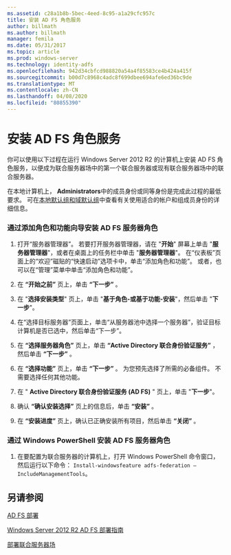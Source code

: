 ```yaml
---
ms.assetid: c28a1b8b-5bec-4eed-8c95-a1a29cfc957c
title: 安装 AD FS 角色服务
author: billmath
ms.author: billmath
manager: femila
ms.date: 05/31/2017
ms.topic: article
ms.prod: windows-server
ms.technology: identity-adfs
ms.openlocfilehash: 942d34cbfcd988820a54a4f85583ce4b424a415f
ms.sourcegitcommit: b00d7c8968c4adc8f699dbee694afe6ed36bc9de
ms.translationtype: MT
ms.contentlocale: zh-CN
ms.lasthandoff: 04/08/2020
ms.locfileid: "80855390"
---
```

# <a name="install-the-ad-fs-role-service"></a>安装 AD FS 角色服务

你可以使用以下过程在运行 Windows Server 2012 R2 的计算机上安装 AD FS 角色服务，以便成为联合服务器场中的第一个联合服务器或现有联合服务器场中的联合服务器。  
  
在本地计算机上， **Administrators**中的成员身份或同等身份是完成此过程的最低要求。  可在[本地默认组和域默认组](https://go.microsoft.com/fwlink/?LinkId=83477)中查看有关使用适合的帐户和组成员身份的详细信息。   
  
### <a name="to-install-the-ad-fs-server-role-via-the-add-roles-and-features-wizard"></a>通过添加角色和功能向导安装 AD FS 服务器角色  
  
1.  打开“服务器管理器”。 若要打开服务器管理器，请在 "**开始**" 屏幕上单击 "**服务器管理器**"，或者在桌面上的任务栏中单击 "**服务器管理器**"。 在“仪表板”页面上的“欢迎”磁贴的“快速启动”选项卡中，单击“添加角色和功能”。 或者，也可以在“管理”菜单中单击“添加角色和功能”。  
  
2.  在 **“开始之前”** 页上，单击 **“下一步”** 。  
  
3.  在 "**选择安装类型**" 页上，单击 "**基于角色\-或基于功能\-安装**"，然后单击 "**下一步**"。  
  
4.  在“选择目标服务器”页面上，单击“从服务器池中选择一个服务器”，验证目标计算机是否已选中，然后单击“下一步”。  
  
5.  在 **“选择服务器角色”** 页上，单击 **“Active Directory 联合身份验证服务”** ，然后单击 **“下一步”** 。  
  
6.  在 **“选择功能”** 页上，单击 **“下一步”** 。 为您预先选择了所需的必备组件。 不需要选择任何其他功能。  
  
7.  在 " **Active Directory 联合身份验证服务 \(AD FS\)** " 页上，单击 "**下一步**"。  
  
8.  确认 **“确认安装选择”** 页上的信息后，单击 **“安装”** 。  
  
9. 在 **“安装进度”** 页上，确认已正确安装所有项目，然后单击 **“关闭”** 。  
  
### <a name="to-install-the-ad-fs-server-role-via-windows-powershell"></a>通过 Windows PowerShell 安装 AD FS 服务器角色  
  
1.  在要配置为联合服务器的计算机上，打开 Windows PowerShell 命令窗口，然后运行以下命令： `Install-windowsfeature adfs-federation –IncludeManagementTools`。  
  
## <a name="see-also"></a>另请参阅 

[AD FS 部署](../../ad-fs/AD-FS-Deployment.md)  

[Windows Server 2012 R2 AD FS 部署指南](../../ad-fs/deployment/Windows-Server-2012-R2-AD-FS-Deployment-Guide.md)  
 
[部署联合服务器场](../../ad-fs/deployment/Deploying-a-Federation-Server-Farm.md)  
  

